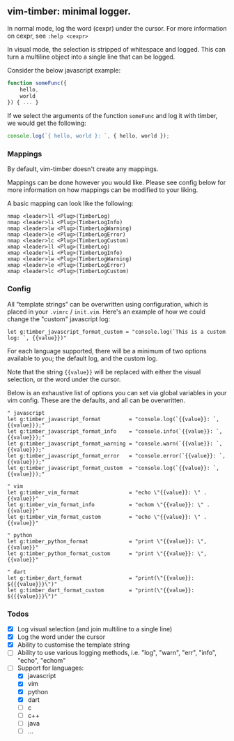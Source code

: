 ## vim-timber: minimal logger.

In normal mode, log the word (cexpr) under the cursor.
For more information on cexpr, see `:help <cexpr>`

In visual mode, the selection is stripped of whitespace and logged. This can turn a multiline object into a single line that can be logged.

Consider the below javascript example:
```javascript
function someFunc({
    hello,
    world
}) { ... }
```
If we select the arguments of the function `someFunc` and log it with timber, we would get the following:
```javascript
console.log(`{ hello, world }: `, { hello, world });
```

### Mappings

By default, vim-timber doesn't create any mappings.

Mappings can be done however you would like. Please see config below for more information on how mappings can be modified to your liking.

A basic mapping can look like the following:
```vim
nmap <leader>ll <Plug>(TimberLog)
nmap <leader>li <Plug>(TimberLogInfo)
nmap <leader>lw <Plug>(TimberLogWarning)
nmap <leader>le <Plug>(TimberLogError)
nmap <leader>lc <Plug>(TimberLogCustom)
xmap <leader>ll <Plug>(TimberLog)
xmap <leader>li <Plug>(TimberLogInfo)
xmap <leader>lw <Plug>(TimberLogWarning)
xmap <leader>le <Plug>(TimberLogError)
xmap <leader>lc <Plug>(TimberLogCustom)
```

### Config

All "template strings" can be overwritten using configuration, which is placed in your `.vimrc` / `init.vim`.
Here's an example of how we could change the "custom" javascript log:

```vim
let g:timber_javascript_format_custom = "console.log(`This is a custom log: `, {{value}})"
```

For each language supported, there will be a minimum of two options available to you; the default log, and the custom log.

Note that the string `{{value}}` will be replaced with either the visual selection, or the word under the cursor.

Below is an exhaustive list of options you can set via global variables in your vim config. These are the defaults, and all can be overwritten.
```vim
" javascript
let g:timber_javascript_format         = "console.log(`{{value}}: `, {{value}});"
let g:timber_javascript_format_info    = "console.info(`{{value}}: `, {{value}});"
let g:timber_javascript_format_warning = "console.warn(`{{value}}: `, {{value}});"
let g:timber_javascript_format_error   = "console.error(`{{value}}: `, {{value}});"
let g:timber_javascript_format_custom  = "console.log(`{{value}}: `, {{value}});"

" vim
let g:timber_vim_format                = "echo \"{{value}}: \" . {{value}}"
let g:timber_vim_format_info           = "echom \"{{value}}: \" . {{value}}"
let g:timber_vim_format_custom         = "echo \"{{value}}: \" . {{value}}"

" python
let g:timber_python_format             = "print \"{{value}}: \", {{value}}"
let g:timber_python_format_custom      = "print \"{{value}}: \", {{value}}"

" dart
let g:timber_dart_format               = "print(\"{{value}}: ${{{value}}}\")"
let g:timber_dart_format_custom        = "print(\"{{value}}: ${{{value}}}\")"
```

### Todos

- [x] Log visual selection (and join multiline to a single line)
- [x] Log the word under the cursor 
- [x] Ability to customise the template string
- [ ] Ability to use various logging methods, i.e. "log", "warn", "err", "info", "echo", "echom"
- [ ] Support for languages:
  - [x] javascript
  - [x] vim
  - [x] python
  - [x] dart
  - [ ] c
  - [ ] c++
  - [ ] java
  - [ ] ...
